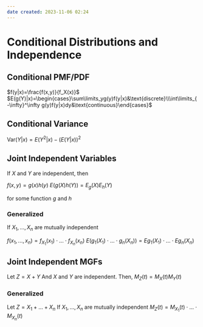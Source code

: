 ```yaml
---
date created: 2023-11-06 02:24
---
```


# Conditional Distributions and Independence

## Conditional PMF/PDF

$f(y|x)=\frac{f(x,y)}{f_X(x)}$
$E(g(Y)|x)=\begin{cases}\sum\limits_yg(y)f(y|x)&\text{discrete}\\\int\limits_{-\infty}^\infty g(y)f(y|x)dy&\text{continuous}\end{cases}$

## Conditional Variance

$\text{Var}(Y|x)=E(Y^2|x)-(E(Y|x))^2$

## Joint Independent Variables

If $X$ and $Y$ are independent, then

$f(x,y)=g(x)h(y)$
$E(g(X)h(Y))=E_g(X)E_h(Y)$

for some function $g$ and $h$

### Generalized

If $X_1,...,X_n$ are mutually independent

$f(x_1,...,x_n)=f_{X_1}(x_1)\cdot...\cdot f_{X_n}(x_n)$
$E(g_1(X_1)\cdot...\cdot g_n(X_n))=Eg_1(X_1)\cdot...\cdot Eg_n(X_n)$

## Joint Independent MGFs

Let $Z=X+Y$
And $X$ and $Y$ are independent. Then,
$M_Z(t)=M_X(t)M_Y(t)$

### Generalized

Let $Z=X_1+...+X_n$
If $X_1,...,X_n$ are mutually independent
$M_Z(t)=M_{X_1}(t)\cdot...\cdot M_{X_n}(t)$
